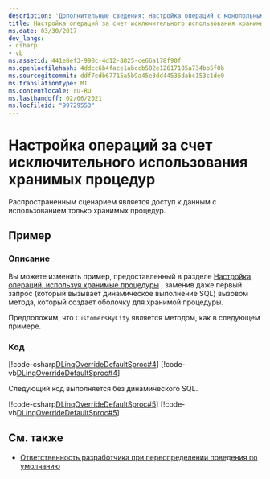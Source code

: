 ```yaml
---
description: 'Дополнительные сведения: Настройка операций с монопольным использованием хранимых процедур'
title: Настройка операций за счет исключительного использования хранимых процедур
ms.date: 03/30/2017
dev_langs:
- csharp
- vb
ms.assetid: 441e8ef3-998c-4d12-8825-ce66a178f90f
ms.openlocfilehash: 4ddcc6b4face1abccb502e12617105a734bb5f0b
ms.sourcegitcommit: ddf7edb67715a5b9a45e3dd44536dabc153c1de0
ms.translationtype: MT
ms.contentlocale: ru-RU
ms.lasthandoff: 02/06/2021
ms.locfileid: "99729553"
---
```

# <a name="customizing-operations-by-using-stored-procedures-exclusively"></a>Настройка операций за счет исключительного использования хранимых процедур

Распространенным сценарием является доступ к данным с использованием только хранимых процедур.  
  
## <a name="example"></a>Пример  
  
### <a name="description"></a>Описание  

 Вы можете изменить пример, предоставленный в разделе [Настройка операций, используя хранимые процедуры](customizing-operations-by-using-stored-procedures.md) , заменив даже первый запрос (который вызывает динамическое выполнение SQL) вызовом метода, который создает оболочку для хранимой процедуры.  
  
 Предположим, что `CustomersByCity` является методом, как в следующем примере.  
  
### <a name="code"></a>Код  

 [!code-csharp[DLinqOverrideDefaultSproc#4](../../../../../../samples/snippets/csharp/VS_Snippets_Data/DLinqOverrideDefaultSproc/cs/northwind.cs#4)]
 [!code-vb[DLinqOverrideDefaultSproc#4](../../../../../../samples/snippets/visualbasic/VS_Snippets_Data/DLinqOverrideDefaultSproc/vb/northwind.vb#4)]  
  
 Следующий код выполняется без динамического SQL.  
  
 [!code-csharp[DLinqOverrideDefaultSproc#5](../../../../../../samples/snippets/csharp/VS_Snippets_Data/DLinqOverrideDefaultSproc/cs/Program.cs#5)]
 [!code-vb[DLinqOverrideDefaultSproc#5](../../../../../../samples/snippets/visualbasic/VS_Snippets_Data/DLinqOverrideDefaultSproc/vb/Module1.vb#5)]  
  
## <a name="see-also"></a>См. также

- [Ответственность разработчика при переопределении поведения по умолчанию](responsibilities-of-the-developer-in-overriding-default-behavior.md)
